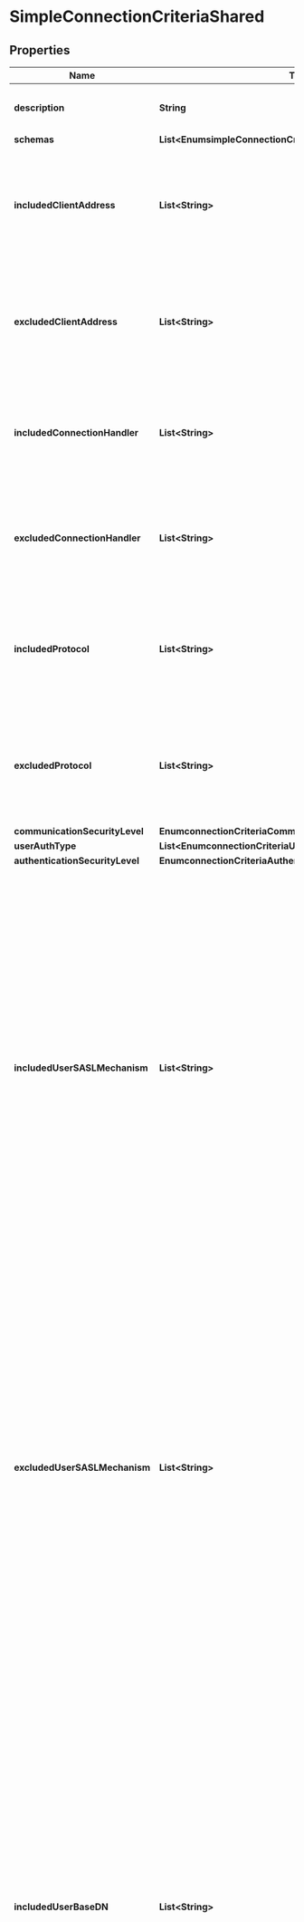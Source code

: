 

# SimpleConnectionCriteriaShared


## Properties

| Name | Type | Description | Notes |
|------------ | ------------- | ------------- | -------------|
|**description** | **String** | A description for this Connection Criteria |  [optional] |
|**schemas** | **List&lt;EnumsimpleConnectionCriteriaSchemaUrn&gt;** |  |  |
|**includedClientAddress** | **List&lt;String&gt;** | Specifies an address mask that may be used to specify a set of clients that should be included in this Simple Connection Criteria. |  [optional] |
|**excludedClientAddress** | **List&lt;String&gt;** | Specifies an address mask that may be used to specify a set of clients that should be excluded from this Simple Connection Criteria. |  [optional] |
|**includedConnectionHandler** | **List&lt;String&gt;** | Specifies a connection handler for clients that should be included in this Simple Connection Criteria. |  [optional] |
|**excludedConnectionHandler** | **List&lt;String&gt;** | Specifies a connection handler for clients that should be excluded from this Simple Connection Criteria. |  [optional] |
|**includedProtocol** | **List&lt;String&gt;** | Specifies the name of a communication protocol that should be used by clients included in this Simple Connection Criteria. |  [optional] |
|**excludedProtocol** | **List&lt;String&gt;** | Specifies the name of a communication protocol that should be used by clients excluded from this Simple Connection Criteria. |  [optional] |
|**communicationSecurityLevel** | **EnumconnectionCriteriaCommunicationSecurityLevelProp** |  |  [optional] |
|**userAuthType** | **List&lt;EnumconnectionCriteriaUserAuthTypeProp&gt;** |  |  [optional] |
|**authenticationSecurityLevel** | **EnumconnectionCriteriaAuthenticationSecurityLevelProp** |  |  [optional] |
|**includedUserSASLMechanism** | **List&lt;String&gt;** | Specifies the name of a SASL mechanism that should be used by clients included in this Simple Connection Criteria. This will only be taken into account for client connections that have authenticated to the server using a SASL mechanism and will be ignored for unauthenticated client connections and for client connections that authenticated using some other method (e.g., those performing simple or internal authentication). |  [optional] |
|**excludedUserSASLMechanism** | **List&lt;String&gt;** | Specifies the name of a SASL mechanism that should be used by clients excluded from this Simple Connection Criteria. This will only be taken into account for client connections that have authenticated to the server using a SASL mechanism and will be ignored for unauthenticated client connections and for client connections that authenticated using some other method (e.g., those performing simple or internal authentication). |  [optional] |
|**includedUserBaseDN** | **List&lt;String&gt;** | Specifies a base DN below which authenticated user entries may exist for clients included in this Simple Connection Criteria. This will only be taken into account for client connections that have authenticated to the server and will be ignored for unauthenticated client connections. Refer to the authz version of this property in Simple Result Criteria if operations are being proxied (performed using proxied authorization), and you need to match the originating user of the operation rather than the proxy user (the user the proxy authenticated as). |  [optional] |
|**excludedUserBaseDN** | **List&lt;String&gt;** | Specifies a base DN below which authenticated user entries may exist for clients excluded from this Simple Connection Criteria. This will only be taken into account for client connections that have authenticated to the server and will be ignored for unauthenticated client connections. Refer to the authz version of this property in Simple Result Criteria if operations are being proxied (performed using proxied authorization), and you need to match the originating user of the operation rather than the proxy user (the user the proxy authenticated as). |  [optional] |
|**allIncludedUserGroupDN** | **List&lt;String&gt;** | Specifies the DN of a group in which authenticated users must exist for clients included in this Simple Connection Criteria. If any group DNs are provided, then the authenticated user must be a member of all of those groups. This will only be taken into account for client connections that have authenticated to the server and will be ignored for unauthenticated client connections. Refer to the authz version of this property in Simple Result Criteria if operations are being proxied (performed using proxied authorization), and you need to match the originating user of the operation rather than the proxy user (the user the proxy authenticated as). |  [optional] |
|**anyIncludedUserGroupDN** | **List&lt;String&gt;** | Specifies the DN of a group in which authenticated users may exist for clients included in this Simple Connection Criteria. If any group DNs are provided, then the authenticated user must be a member of at least one of those groups. This will only be taken into account for client connections that have authenticated to the server and will be ignored for unauthenticated client connections. Refer to the authz version of this property in Simple Result Criteria if operations are being proxied (performed using proxied authorization), and you need to match the originating user of the operation rather than the proxy user (the user the proxy authenticated as). |  [optional] |
|**notAllIncludedUserGroupDN** | **List&lt;String&gt;** | Specifies the DN of a group in which authenticated users should not exist for clients included in this Simple Connection Criteria. If any group DNs are provided, then the authenticated user must not be a member of at least one of those groups (that is, the user may be a member of zero or more of those groups, but not of all of them). This will only be taken into account for client connections that have authenticated to the server and will be ignored for unauthenticated client connections. Refer to the authz version of this property in Simple Result Criteria if operations are being proxied (performed using proxied authorization), and you need to match the originating user of the operation rather than the proxy user (the user the proxy authenticated as). |  [optional] |
|**noneIncludedUserGroupDN** | **List&lt;String&gt;** | Specifies the DN of a group in which authenticated users must not exist for clients included in this Simple Connection Criteria. If any group DNs are provided, then the authenticated user must not be a member any of those groups. This will only be taken into account for client connections that have authenticated to the server and will be ignored for unauthenticated client connections. Refer to the authz version of this property in Simple Result Criteria if operations are being proxied (performed using proxied authorization), and you need to match the originating user of the operation rather than the proxy user (the user the proxy authenticated as). |  [optional] |
|**allIncludedUserFilter** | **List&lt;String&gt;** | Specifies a search filter that must match the entry of the authenticated user for clients included in this Simple Connection Criteria. If any filters are provided, then all of those filters must match the authenticated user entry. This will only be taken into account for client connections that have authenticated to the server and will be ignored for unauthenticated client connections. |  [optional] |
|**anyIncludedUserFilter** | **List&lt;String&gt;** | Specifies a search filter that may match the entry of the authenticated user for clients included in this Simple Connection Criteria. If any filters are provided, then at least one of those filters must match the authenticated user entry. This will only be taken into account for client connections that have authenticated to the server and will be ignored for unauthenticated client connections. |  [optional] |
|**notAllIncludedUserFilter** | **List&lt;String&gt;** | Specifies a search filter that should not match the entry of the authenticated user for clients included in this Simple Connection Criteria. If any filters are provided, then at least one of those filters must not match the authenticated user entry (that is, the user entry may match zero or more of those filters, but not all of them). This will only be taken into account for client connections that have authenticated to the server and will be ignored for unauthenticated client connections. |  [optional] |
|**noneIncludedUserFilter** | **List&lt;String&gt;** | Specifies a search filter that must not match the entry of the authenticated user for clients included in this Simple Connection Criteria. If any filters are provided, then none of those filters may match the authenticated user entry. This will only be taken into account for client connections that have authenticated to the server and will be ignored for unauthenticated client connections. |  [optional] |
|**allIncludedUserPrivilege** | **List&lt;EnumconnectionCriteriaAllIncludedUserPrivilegeProp&gt;** |  |  [optional] |
|**anyIncludedUserPrivilege** | **List&lt;EnumconnectionCriteriaAnyIncludedUserPrivilegeProp&gt;** |  |  [optional] |
|**notAllIncludedUserPrivilege** | **List&lt;EnumconnectionCriteriaNotAllIncludedUserPrivilegeProp&gt;** |  |  [optional] |
|**noneIncludedUserPrivilege** | **List&lt;EnumconnectionCriteriaNoneIncludedUserPrivilegeProp&gt;** |  |  [optional] |




